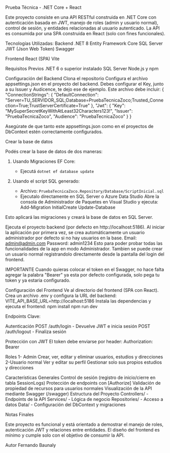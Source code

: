 Prueba Técnica - .NET Core + React

Este proyecto consiste en una API RESTful construida en .NET Core con autenticación basada en JWT, manejo de roles (admin y usuario normal), control de sesión, y entidades relacionadas al
usuario autenticado. La API es consumida por una SPA construida en React (solo con fines funcionales).

Tecnologías Utilizadas:
Backend
.NET 8
Entity Framework Core
SQL Server
JWT (Json Web Token)
Swagger

Frontend
React (SPA)
Vite

Requisitos Previos
.NET 6 o superior instalado
SQL Server
Node.js y npm

Configuración del Backend
Clona el repositorio
Configura el archivo appsettings.json en el proyecto del backend. Debes configurar el Key, junto a su Issuer y Audicence, te dejo ese de ejemplo. 
Este archivo debe incluir:
{
  "ConnectionStrings": {
    "DefaultConnection": "Server=TU_SERVIDOR_SQL;Database=PruebaTecnicaZoco;Trusted_Connection=True;TrustServerCertificate=True"
  },
  "Jwt": {
    "Key": "MySuperSecretKeyWithAtLeast32Characters123!", 
    "Issuer": "PruebaTecnicaZoco",
    "Audience": "PruebaTecnicaZoco"
  }
}

Asegúrate de que tanto este appsettings.json como en el proyectos de DbContext estén correctamente configurados.

Crear la base de datos

Podés crear la base de datos de dos maneras:

1. Usando Migraciones EF Core:
   - Ejecutá `dotnet ef database update`

2. Usando el script SQL generado:
   - Archivo: `PruebaTecnicaZoco.Repository/Database/ScriptInicial.sql`
   - Ejecutalo directamente en SQL Server o Azure Data Studio
Abre la consola de Administrador de Paquetes en Visual Studio y ejecuta:
Add-Migration InitialCreate
Update-Database

Esto aplicará las migraciones y creará la base de datos en SQL Server.

Ejecuta el proyecto backend (por defecto en http://localhost:5186).
Al iniciar la aplicación por primera vez, se crea automáticamente un usuario administrador por defecto si no hay usuarios en la base.
Email: admin@admin.com
Password: admin1234
Esto para poder probar todas las funcionalidades de la app en modo Administrador. Tambien se puede crear un usuario normal registrandolo directamente desde la pantalla del login del frontend.

IMPORTANTE
Cuando quieras colocar el token en el Swagger, no hace falta agregar la palabra "Bearer" ya esta por defecto configurada, solo pega tu token y ya estaria configurado.

Configuración del Frontend
Ve al directorio del frontend (SPA con React).
Crea un archivo .env y configura la URL del backend:
VITE_API_BASE_URL=http://localhost:5186
Instala las dependencias y ejecuta el frontend:
npm install
npm run dev

Endpoints Clave:

Autenticación
POST /auth/login - Devuelve JWT e inicia sesión
POST /auth/logout - Finaliza sesión

Protección con JWT
El token debe enviarse por header:
Authorization: Bearer <token>

Roles
1- Admin
Crear, ver, editar y eliminar usuarios, estudios y direcciones
2-Usuario normal
Ver y editar su perfil
Gestionar solo sus propios estudios y direcciones

Características Generales
Control de sesión (registro de inicio/cierre en tabla SessionLogs)
Protección de endpoints con [Authorize]
Validación de propiedad de recursos para usuarios normales
Visualización de la API mediante Swagger (/swagger)
Estructura del Proyecto
Controllers/ - Endpoints de la API
Services/ - Lógica de negocio
Repositories/ - Acceso a datos
Data/ - Configuración del DbContext y migraciones

Notas Finales

Este proyecto es funcional y está orientado a demostrar el manejo de roles, autenticación JWT y relaciones entre entidades.
El diseño del frontend es mínimo y cumple solo con el objetivo de consumir la API.

Autor
Fernando Baunaly

